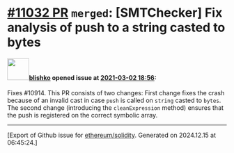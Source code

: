 # [\#11032 PR](https://github.com/ethereum/solidity/pull/11032) `merged`: [SMTChecker] Fix analysis of push to a string casted to bytes

#### <img src="https://avatars.githubusercontent.com/u/16404346?v=4" width="50">[blishko](https://github.com/blishko) opened issue at [2021-03-02 18:56](https://github.com/ethereum/solidity/pull/11032):

Fixes #10914.
This PR consists of two changes:
First change fixes the crash because of an invalid cast in case `push` is called on `string` casted to `bytes`.
The second change (introducing the `cleanExpression` method) ensures that the push is registered on the correct symbolic array.




-------------------------------------------------------------------------------



[Export of Github issue for [ethereum/solidity](https://github.com/ethereum/solidity). Generated on 2024.12.15 at 06:45:24.]
